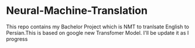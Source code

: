 # Neural-Machine-Translation
This repo contains my Bachelor Project which is NMT to tranlsate English to Persian.This is based on google new Transfomer Model.
I'll be update it as I progress
